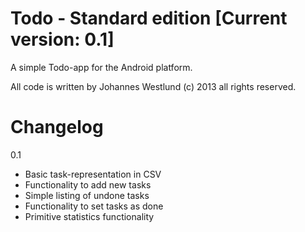Todo - Standard edition [Current version: 0.1]
====

A simple Todo-app for the Android platform.

All code is written by Johannes Westlund (c) 2013 all rights reserved. 


Changelog
=========

0.1
 - Basic task-representation in CSV
 - Functionality to add new tasks
 - Simple listing of undone tasks
 - Functionality to set tasks as done
 - Primitive statistics functionality